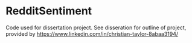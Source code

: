 # RedditSentiment
Code used for dissertation project. 
See disseration for outline of project, provided by https://www.linkedin.com/in/christian-taylor-8abaa3194/

